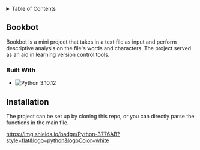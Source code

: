 <!-- Improved compatibility of back to top link: See: https://github.com/othneildrew/Best-README-Template/pull/73 -->
<a id="readme-top"></a>
<!--
*** Thanks for checking out the Best-README-Template. If you have a suggestion
*** that would make this better, please fork the repo and create a pull request
*** or simply open an issue with the tag "enhancement".
*** Don't forget to give the project a star!
*** Thanks again! Now go create something AMAZING! :D
-->



<!-- PROJECT SHIELDS -->
<!--
*** I'm using markdown "reference style" links for readability.
*** Reference links are enclosed in brackets [ ] instead of parentheses ( ).
*** See the bottom of this document for the declaration of the reference variables
*** for contributors-url, forks-url, etc. This is an optional, concise syntax you may use.
*** https://www.markdownguide.org/basic-syntax/#reference-style-links
-->



<!-- NO LOGO -->

<!-- TABLE OF CONTENTS -->
<details>
  <summary>Table of Contents</summary>
  <ol>
    <li>
      <a href="#about-the-project">Bookbot</a>
      <ul>
        <li><a href="#built-with">Built With</a></li>
      </ul>
    </li>
    <li>
      <a href="#installation">Installation</a>
    </li>
  </ol>
</details>



<!-- ABOUT THE PROJECT -->
## Bookbot
Bookbot is a mini project that takes in a text file as input and perform descriptive analysis on the file's words and characters. The project served as an aid in learning version control tools. 


### Built With

* ![Python 3.10.12](https://img.shields.io/badge/Python-3776AB?style=flat&logo=python&logoColor=white)




<!-- GETTING STARTED -->
## Installation
The project can be set up by cloning this repo, or you can directly parse the functions in the main file.

https://img.shields.io/badge/Python-3776AB?style=flat&logo=python&logoColor=white
